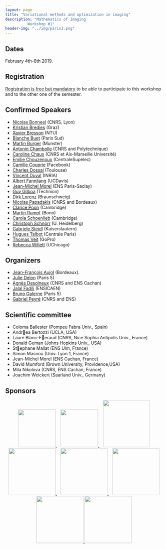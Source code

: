```yaml
---
layout: page
title: "Variational methods and optimization in imaging"
description: "Mathematics of Imaging
          Workshop #1"
header-img: "../img/paris2.png"
---
```


Dates
-------------

February 4th-8th  2019.


Registration
-------------

[Registration is free but mandatory](http://www.ihp.fr/en/CEB/T1-2019) to be able to participate to this workshop and to the other one of the semester.

Confirmed Speakers
-------------

- [Nicolas Bonneel](https://perso.liris.cnrs.fr/nicolas.bonneel/) (CNRS, Lyon)
- [Kristian Bredies](https://imsc.uni-graz.at/bredies/) (Graz)
- [Xavier Bresson](http://www.ntu.edu.sg/home/xbresson/) (NTU)
- [Blanche Buet](https://www.math.u-psud.fr/~buet/) (Paris Sud)
- [Martin Burger](https://www.uni-muenster.de/AMM/num/Arbeitsgruppen/ag_burger/organization/burger//) (Munster)
- [Antonin Chambolle](http://www.cmap.polytechnique.fr/~antonin/) (CNRS and Polytechnique)
- [Caroline Chaux](https://www.i2m.univ-amu.fr/~caroline.chaux/) (CNRS et Aix-Marseille Université)
- [Emilie Chouzenoux](http://www-syscom.univ-mlv.fr/~chouzeno/) (CentraleSupélec)
- [Camille Couprie](https://research.fb.com/people/couprie-camille/) (Facebook)
- [Charles Dossal](https://www.math.u-bordeaux.fr/~cdossal/) (Toulouse)
- [Vincent Duval](https://who.rocq.inria.fr/Vincent.Duval/) (INRIA)
- [Albert Fannjiang](https://www.math.ucdavis.edu/~fannjiang/) (UCDavis)
- [Jean-Michel Morel](https://sites.google.com/site/jeanmichelmorelcmlaenscachan/) (ENS Paris-Saclay)
- [Guy Gilboa](http://guygilboa.eew.technion.ac.il/) (Technion)
- [Dirk Lorenz](https://www.tu-braunschweig.de/iaa/personal/lorenz) (Braunschweig)
- [Nicolas Papadakis](https://www.math.u-bordeaux.fr/~npapadak/) (CNRS and Bordeaux)
- [Clarice Poon](http://www.damtp.cam.ac.uk/user/cmhsp2/) (Cambridge)
- [Martin Rumpf](http://www.hcm.uni-bonn.de/de/people/profile/martin-rumpf/) (Bonn)
- [Carola Schoenlieb](http://www.damtp.cam.ac.uk/user/cbs31/Home.html) (Cambridge)
- [Christoph Schnörr](https://ipa.iwr.uni-heidelberg.de/cschnoerr/) (U. Heidelberg)
- [Gabriele Steidl](http://www.mathematik.uni-kl.de/imagepro/members/steidl/) (Kaiserslautern)
- [Hugues Talbot](http://hugues.zahlt.info/bienvenue.html) (Centrale Paris)
- [Thomas Veit](http://perso.lcpc.fr/veit.thomas/) (GoPro)
- [Rebecca Willett](https://voices.uchicago.edu/willett/) (UChicago)




Organizers
-----

- [Jean-François Aujol](https://www.math.u-bordeaux.fr/~jaujol/) (Bordeaux).
- [Julie Delon](https://delon.wp.mines-telecom.fr/) (Paris 5)
- [Agnès Desolneux](http://desolneux.perso.math.cnrs.fr/) (CNRS and ENS Cachan)
- [Jalal Fadili](https://fadili.users.greyc.fr/) (ENSICAEN)
- [Bruno Galerne](http://www.math-info.univ-paris5.fr/~bgalerne/) (Paris 5)
- [Gabriel Peyré](http://www.gpeyre.com) (CNRS and ENS)


Scientific committee
------

- Coloma Ballester (Pompeu Fabra Univ., Spain)
- Andrea Bertozzi (UCLA, USA)
- Laure Blanc-Feraud (CNRS, Nice Sophia Antipolis Univ., France)
- Donald Geman (Johns Hopkins Univ., USA)
- Stephane Mallat (ENS Ulm, France)
- Simon Masnou (Univ. Lyon 1, France)
- Jean-Michel Morel (ENS Cachan, France)
- David Mumford (Brown University, Providence,USA)
- Mila Nikolova (CNRS, ENS Cachan, France)
- Joachim Weickert (Saarland Univ., Germany)


Sponsors
-----

<p align="center">

<a href="http://www.ihp.fr">
<img width="120" src="../../img/logo-ihp.jpg"/>
</a>&nbsp;&nbsp;

<a href="http://www.cnrs.fr/">
<img width="120" src="../../img/logo-cnrs.png"/>
</a>&nbsp;&nbsp;

<a href="http://www.u-psud.fr/fr/index.html">
<img width="150" src="../../img/logo-paris-sud.png"/>
</a>

<br/>

<a href="https://www.sciencesmaths-paris.fr/">
<img width="150" src="../../img/logo-fsmp.png"/>
</a>&nbsp;&nbsp;

<a href="http://www.upmc.fr/">
<img width="150" src="../../img/logo-upmc.png"/>
</a>&nbsp;&nbsp;

<a href="https://www.cimpa.info/">
<img width="150" src="../../img/logo-cimpa.png"/>
</a>

<br/>

<a href="http://gdr-mia.math.cnrs.fr/">
<img width="150" src="../../img/logo-mia.png"/>
</a>

<a href="http://www.gpeyre.com/noria/">
<img width="150" src="../../img/logo-erc.jpg"/>
</a>


</p>
